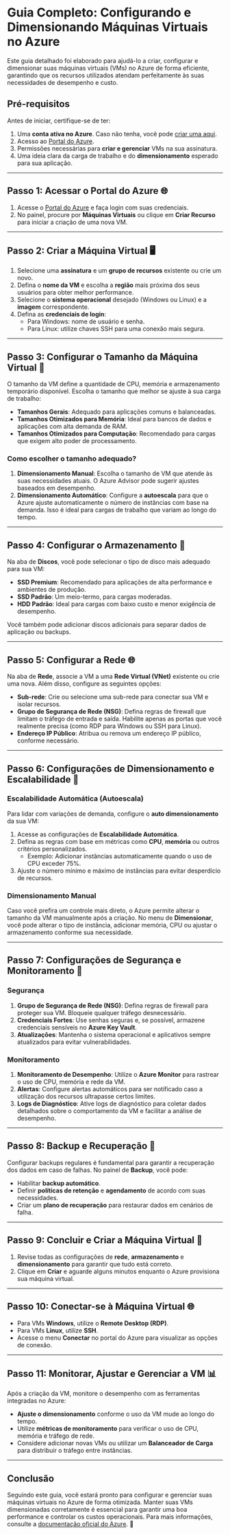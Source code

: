# Guia Completo: Configurando e Dimensionando Máquinas Virtuais no Azure

Este guia detalhado foi elaborado para ajudá-lo a criar, configurar e dimensionar suas máquinas virtuais (VMs) no Azure de forma eficiente, garantindo que os recursos utilizados atendam perfeitamente às suas necessidades de desempenho e custo.

## Pré-requisitos

Antes de iniciar, certifique-se de ter:

1. Uma **conta ativa no Azure**. Caso não tenha, você pode [criar uma aqui](https://azure.microsoft.com/free/).
2. Acesso ao [Portal do Azure](https://portal.azure.com).
3. Permissões necessárias para **criar e gerenciar** VMs na sua assinatura.
4. Uma ideia clara da carga de trabalho e do **dimensionamento** esperado para sua aplicação.

---

## Passo 1: Acessar o Portal do Azure 🌐

1. Acesse o [Portal do Azure](https://portal.azure.com) e faça login com suas credenciais.
2. No painel, procure por **Máquinas Virtuais** ou clique em **Criar Recurso** para iniciar a criação de uma nova VM.

---

## Passo 2: Criar a Máquina Virtual 🖥️

1. Selecione uma **assinatura** e um **grupo de recursos** existente ou crie um novo.
2. Defina o **nome da VM** e escolha a **região** mais próxima dos seus usuários para obter melhor performance.
3. Selecione o **sistema operacional** desejado (Windows ou Linux) e a **imagem** correspondente.
4. Defina as **credenciais de login**:
   - Para Windows: nome de usuário e senha.
   - Para Linux: utilize chaves SSH para uma conexão mais segura.
  
---

## Passo 3: Configurar o Tamanho da Máquina Virtual 📏

O tamanho da VM define a quantidade de CPU, memória e armazenamento temporário disponível. Escolha o tamanho que melhor se ajuste à sua carga de trabalho:

- **Tamanhos Gerais**: Adequado para aplicações comuns e balanceadas.
- **Tamanhos Otimizados para Memória**: Ideal para bancos de dados e aplicações com alta demanda de RAM.
- **Tamanhos Otimizados para Computação**: Recomendado para cargas que exigem alto poder de processamento.

### Como escolher o tamanho adequado?

1. **Dimensionamento Manual**: Escolha o tamanho de VM que atende às suas necessidades atuais. O Azure Advisor pode sugerir ajustes baseados em desempenho.
2. **Dimensionamento Automático**: Configure a **autoescala** para que o Azure ajuste automaticamente o número de instâncias com base na demanda. Isso é ideal para cargas de trabalho que variam ao longo do tempo.

---

## Passo 4: Configurar o Armazenamento 💾

Na aba de **Discos**, você pode selecionar o tipo de disco mais adequado para sua VM:

- **SSD Premium**: Recomendado para aplicações de alta performance e ambientes de produção.
- **SSD Padrão**: Um meio-termo, para cargas moderadas.
- **HDD Padrão**: Ideal para cargas com baixo custo e menor exigência de desempenho.

Você também pode adicionar discos adicionais para separar dados de aplicação ou backups.

---

## Passo 5: Configurar a Rede 🌐

Na aba de **Rede**, associe a VM a uma **Rede Virtual (VNet)** existente ou crie uma nova. Além disso, configure as seguintes opções:

- **Sub-rede**: Crie ou selecione uma sub-rede para conectar sua VM e isolar recursos.
- **Grupo de Segurança de Rede (NSG)**: Defina regras de firewall que limitam o tráfego de entrada e saída. Habilite apenas as portas que você realmente precisa (como RDP para Windows ou SSH para Linux).
- **Endereço IP Público**: Atribua ou remova um endereço IP público, conforme necessário.

---

## Passo 6: Configurações de Dimensionamento e Escalabilidade 🔄

### Escalabilidade Automática (Autoescala)

Para lidar com variações de demanda, configure o **auto dimensionamento** da sua VM:

1. Acesse as configurações de **Escalabilidade Automática**.
2. Defina as regras com base em métricas como **CPU**, **memória** ou outros critérios personalizados.
   - Exemplo: Adicionar instâncias automaticamente quando o uso de CPU exceder 75%.
3. Ajuste o número mínimo e máximo de instâncias para evitar desperdício de recursos.

### Dimensionamento Manual

Caso você prefira um controle mais direto, o Azure permite alterar o tamanho da VM manualmente após a criação. No menu de **Dimensionar**, você pode alterar o tipo de instância, adicionar memória, CPU ou ajustar o armazenamento conforme sua necessidade.

---

## Passo 7: Configurações de Segurança e Monitoramento 🔐

### Segurança

1. **Grupo de Segurança de Rede (NSG)**: Defina regras de firewall para proteger sua VM. Bloqueie qualquer tráfego desnecessário.
2. **Credenciais Fortes**: Use senhas seguras e, se possível, armazene credenciais sensíveis no **Azure Key Vault**.
3. **Atualizações**: Mantenha o sistema operacional e aplicativos sempre atualizados para evitar vulnerabilidades.

### Monitoramento

1. **Monitoramento de Desempenho**: Utilize o **Azure Monitor** para rastrear o uso de CPU, memória e rede da VM.
2. **Alertas**: Configure alertas automáticos para ser notificado caso a utilização dos recursos ultrapasse certos limites.
3. **Logs de Diagnóstico**: Ative logs de diagnóstico para coletar dados detalhados sobre o comportamento da VM e facilitar a análise de desempenho.

---

## Passo 8: Backup e Recuperação 💾

Configurar backups regulares é fundamental para garantir a recuperação dos dados em caso de falhas. No painel de **Backup**, você pode:

- Habilitar **backup automático**.
- Definir **políticas de retenção** e **agendamento** de acordo com suas necessidades.
- Criar um **plano de recuperação** para restaurar dados em cenários de falha.

---

## Passo 9: Concluir e Criar a Máquina Virtual 🎉

1. Revise todas as configurações de **rede**, **armazenamento** e **dimensionamento** para garantir que tudo está correto.
2. Clique em **Criar** e aguarde alguns minutos enquanto o Azure provisiona sua máquina virtual.

---

## Passo 10: Conectar-se à Máquina Virtual 🌐

- Para VMs **Windows**, utilize o **Remote Desktop (RDP)**.
- Para VMs **Linux**, utilize **SSH**.
- Acesse o menu **Conectar** no portal do Azure para visualizar as opções de conexão.

---

## Passo 11: Monitorar, Ajustar e Gerenciar a VM 📊

Após a criação da VM, monitore o desempenho com as ferramentas integradas no Azure:

- **Ajuste o dimensionamento** conforme o uso da VM mude ao longo do tempo.
- Utilize **métricas de monitoramento** para verificar o uso de CPU, memória e tráfego de rede.
- Considere adicionar novas VMs ou utilizar um **Balanceador de Carga** para distribuir o tráfego entre instâncias.

---

## Conclusão

Seguindo este guia, você estará pronto para configurar e gerenciar suas máquinas virtuais no Azure de forma otimizada. Manter suas VMs dimensionadas corretamente é essencial para garantir uma boa performance e controlar os custos operacionais. Para mais informações, consulte a [documentação oficial do Azure](https://docs.microsoft.com/azure/virtual-machines/). 🚀
